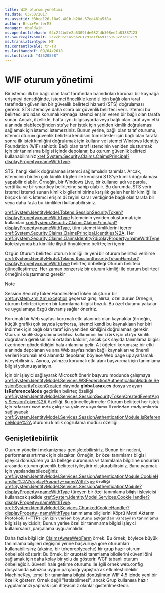 ```yaml
---
title: WIF oturum yönetimi
ms.date: 03/30/2017
ms.assetid: 98bce126-18a9-401b-b20d-67ee462a5f8a
author: BrucePerlerMS
manager: mbaldwin
ms.openlocfilehash: 04c2f4bdfe2a6309fde0821db308ee2a83887323
ms.sourcegitcommit: 2eceb05f1a5bb261291a1f6a91c5153727ac1c19
ms.translationtype: MT
ms.contentlocale: tr-TR
ms.lasthandoff: 09/04/2018
ms.locfileid: "43520558"
---
```

# <a name="wif-session-management"></a>WIF oturum yönetimi
Bir istemci ilk bir bağlı olan taraf tarafından barındırılan korunan bir kaynağa erişmeyi denediğinde, istemci öncelikle kendisi için bağlı olan taraf tarafından güvenilen bir güvenlik belirteci hizmeti (STS) doğrulaması gerekir. STS istemciye daha sonra bir güvenlik belirteci verir. İstemci bu belirteci ardından korumalı kaynağa istemci erişim veren bir bağlı olan tarafa sunar. Ancak, özellikle, hatta aynı bilgisayarda veya bağlı olan taraf aynı etki alanında olabileceğinden sts'ye her istek için yeniden kimlik doğrulaması sağlamak için istemci istemezsiniz. Bunun yerine, bağlı olan taraf oturumu, istemci oturum güvenlik belirteci kendisini tüm istekler için bağlı olan tarafa sonra ilk istek kimliğini doğrulamak için kullanır ve istemci Windows Identity Foundation (WIF) sahiptir. Bağlı olan taraf istemcinin yeniden oluşturmak için bir tanımlama bilgisi içinde depolanır, bu oturum güvenlik belirteci kullanabilirsiniz <xref:System.Security.Claims.ClaimsPrincipal?displayProperty=nameWithType>.  
  
 STS, hangi kimlik doğrulaması istemci sağlamalıdır tanımlar. Ancak, istemcinin birden çok kimlik bilgileri ile kendisini STS'ye kimlik doğrulaması yapabilir olabilir. Örneğin, bir Windows Live, bir kullanıcı adı ve parola, sertifika ve bir smartkey belirtecine sahip olabilir. Bu durumda, STS verir istemci istemci sunan kimlik bilgilerini birine karşılık gelen her bir kimliği ile birçok kimlik. İstemci erişim düzeyini karar verdiğinde bağlı olan tarafa bir veya daha fazla bu kimlikleri kullanabilirsiniz.  
  
 <xref:System.IdentityModel.Tokens.SessionSecurityToken?displayProperty=nameWithType> İstemcinin yeniden oluşturmak için kullanılan <xref:System.Security.Claims.ClaimsPrincipal?displayProperty=nameWithType>, tüm istemci kimliklerini içeren <xref:System.Security.Claims.ClaimsPrincipal.Identities%2A>. Her <xref:System.Security.Claims.ClaimsIdentity?displayProperty=nameWithType> koleksiyonda bu kimlikle ilişkili önyükleme belirteçleri içerir.  
  
 Özgün Oturum belirteci oturum kimliği ile yeni bir oturum belirteci verilirse <xref:System.IdentityModel.Tokens.SessionSecurityTokenHandler?displayProperty=nameWithType> belirteç önbelleği Oturum belirteci güncelleştirmez. Her zaman benzersiz bir oturum kimliği ile oturum belirteci örneğini oluşturmanız gerekir  
  
> [!NOTE]
>  Session.SecurityTokenHandler.ReadToken oluşturur bir <xref:System.Xml.XmlException> geçersiz giriş; alırsa, özel durum Örneğin, oturum belirteci içeren bir tanımlama bilgisi bozuk. Bu özel durumu yakalar ve uygulamaya özgü davranış sağlar öneririz.  
  
 Korumalı bir Web sayfası korumalı etki alanında olan kaynaklar (örneğin, küçük grafik) çok sayıda içeriyorsa, istemci kendi bu kaynakların her biri indirmek için bağlı olan taraf için yeniden kimliğini doğrulaması gerekir. Oturum kimlik doğrulama belirteci kullanımını her istek için sts'ye kimlik doğrulama gereksinimini ortadan kaldırır, ancak çok sayıda tanımlama bilgisi üzerinden gönderildiğini hala anlamına gelir. Alt öğeleri korumasız bir etki alanında depolanan ve ana Web sayfasından bağlı kaynakları ve önemli verileri korumalı etki alanında depolanır, böylece Web page up ayarlamak isteyebilirsiniz. Ayrıca, yalnızca korumalı etki alanı başvurmak için tanımlama bilgisi yolunu ayarlayın.  
  
 İçin bir işleyici sağlayarak Microsoft önerir başvuru modunda çalışmaya <xref:System.IdentityModel.Services.WSFederationAuthenticationModule.SessionSecurityTokenCreated> olayında **global.asax.cs** dosya ve ayarı **IsReferenceMode** geçirilen belirteç özelliği <xref:System.IdentityModel.Services.SessionSecurityTokenCreatedEventArgs.SessionToken%2A> özelliği. Bu güncelleştirmeler Oturum belirteci her istek için referans modunda çalışır ve yalnızca ayarlama üzerinden stadyumlarda sağlayacak <xref:System.IdentityModel.Services.SessionAuthenticationModule.IsReferenceMode%2A> oturumu kimlik doğrulama modülü özelliği.  
  
## <a name="extensibility"></a>Genişletilebilirlik  
 Oturum yönetimi mekanizması genişletebilirsiniz. Bunun bir nedeni, performansı artırmak için olacaktır. Örneğin, bir özel tanımlama bilgisi işleyici dönüştüren ya da belleğe durumuna ve tanımlama bilgisine unsurları arasında oturum güvenlik belirteci iyileştirir oluşturabilirsiniz. Bunu yapmak için yapılandırabileceğiniz <xref:System.IdentityModel.Services.SessionAuthenticationModule.CookieHandler%2A?displayProperty=nameWithType> özelliği <xref:System.IdentityModel.Services.SessionAuthenticationModule?displayProperty=nameWithType> türeyen bir özel tanımlama bilgisi işleyicisi kullanacak şekilde <xref:System.IdentityModel.Services.CookieHandler?displayProperty=nameWithType>. <xref:System.IdentityModel.Services.ChunkedCookieHandler?displayProperty=nameWithType> tanımlama bilgilerini Köprü Metni Aktarım Protokolü (HTTP) için izin verilen boyutunu aştığından varsayılan tanımlama bilgisi işleyicisidir; Bunun yerine özel bir tanımlama bilgisi işleyici kullanırsanız, parçalama uygulamalıdır.  
  
 Daha fazla bilgi için [ClaimsAwareWebFarm](https://go.microsoft.com/fwlink/?LinkID=248408) örnek. Bu örnek, böylece büyük tanımlama bilgileri değişimi yerine başvuruya göre oturumları kullanabilirsiniz (aksine, bir tokenreplycache) bir grup hazır oturum önbelleği gösterir; Bu örnek, bir gruptaki tanımlama bilgilerini güvenliğini sağlamak için daha kolay bir yolu da gösterir. WCF tabanlı oturum önbelleğidir. Güvenli hale getirme oturumu ile ilgili örnek web.config dosyasında yalnızca uygun parçacığı yapıştırarak etkinleştirilebilir MachineKey, temel bir tanımlama bilgisi dönüşümün WIF 4.5 içinde yeni bir özellik gösterir. Örnek değil "katılabilmesi", ancak Grup kullanıma hazır uygulamanızı yapmak için ihtiyacınız olanlar gösterilmektedir.
